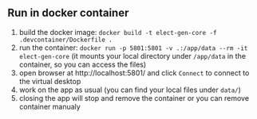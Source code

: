 ## Run in docker container
1. build the docker image: `docker build -t elect-gen-core -f .devcontainer/Dockerfile .`
1. run the container: `docker run -p 5801:5801 -v .:/app/data --rm -it elect-gen-core` (it mounts your local directory under `/app/data` in the container, so you can access the files)
1. open browser at http://localhost:5801/ and click `Connect` to connect to the virtual desktop
1. work on the app as usual (you can find your local files under `data/`)
1. closing the app will stop and remove the container or you can remove container manualy


